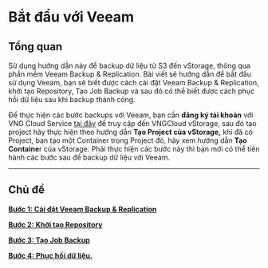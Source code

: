 # Bắt đầu với Veeam

## Tổng quan

Sử dụng hướng dẫn này để backup dữ liệu từ S3 đến vStorage, thông qua phần mềm Veeam Backup & Replication. Bài viết sẽ hướng dẫn để bắt đầu sử dụng Veeam, bạn sẽ biết được cách cài đặt Veeam Backup & Replication, khởi tạo Repository, Tạo Job Backup và sau đó có thể biết được cách phục hồi dữ liệu sau khi backup thành công. 

Để thực hiện các bước backups với Veeam, bạn cần **đăng ký tài khoản** với VNG Cloud Service [tại đây](https://register.vngcloud.vn/signup) để truy cập đến VNGCloud vStorage, sau đó tạo project hãy thực hiện theo hướng dẫn **Tạo Project của vStorage,** khi đã có Project, bạn tạo một Container trong Project đó, hãy xem hướng dẫn **Tạo Containe**r của vStorage. Phải thực hiện các bước này thì bạn mới có thể tiến hành các bước sau để backup dữ liệu với Veeam.

***

## Chủ đề

[**Bước 1: Cài đặt Veeam Backup & Replication**](https://docs.vngcloud.vn/vng-cloud-document/vn/vstorage/backup-voi-veeam/bat-dau-voi-veeam/buoc-1-cai-dat-veeam-backup-and-replication)

[**Bước 2: Khởi tạo Repository**](https://docs.vngcloud.vn/vng-cloud-document/vn/vstorage/backup-voi-veeam/bat-dau-voi-veeam/buoc-2-khoi-tao-repository)

[**Bước 3: Tạo Job Backup**](https://docs.vngcloud.vn/vng-cloud-document/vn/vstorage/backup-voi-veeam/bat-dau-voi-veeam/buoc-3-tao-job-backup)

[**Bước 4: Phục hồi dữ liệu.**](https://docs.vngcloud.vn/vng-cloud-document/vn/vstorage/backup-voi-veeam/bat-dau-voi-veeam/buoc-4-phuc-hoi-du-lieu-tren-veeam)
